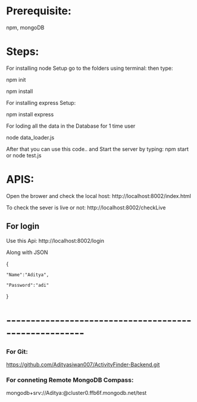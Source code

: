 # Prerequisite:
  npm, mongoDB

# Steps:

For installing node Setup go to the folders using terminal:
then type:
  
  npm init
  
  npm install 
  
For installing express Setup:
 
  npm install express
  
For loding all the data in the Database for 1 time user
  
  node data_loader.js
  
After that you can use this code.. and Start the server by typing: npm start or node test.js

 

# APIS: 

 Open the brower and check the local host: http://localhost:8002/index.html 
 
 To check the sever is live or not: http://localhost:8002/checkLive

## For login 

 Use this Api: http://localhost:8002/login 

 Along with JSON 

 {
 
    "Name":"Aditya",
    
    "Password":"adi"
    
 } 

# ------------------------------------------------------


### For Git: 

https://github.com/Adityasiwan007/ActivityFinder-Backend.git

### For conneting Remote MongoDB Compass: 

mongodb+srv://Aditya:<password>@cluster0.ffb6f.mongodb.net/test

